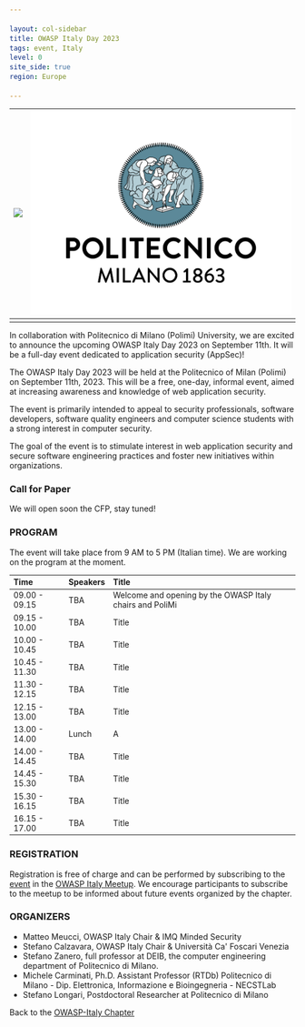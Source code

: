 ```yaml
---

layout: col-sidebar
title: OWASP Italy Day 2023
tags: event, Italy
level: 0
site_side: true
region: Europe

---
```


| <img src="https://owasp.org/assets/images/logo.png"/> | <img src="https://github.com/OWASP/www-chapter-italy/blob/master/assets/images/01_Polimi_centrato_COL_positivo.jpg?raw=true"/>|
| :---          | :---         |
|  |  |

In collaboration with Politecnico di Milano (Polimi) University, we are excited to announce the upcoming OWASP Italy Day 2023 on September 11th. It will be a full-day event dedicated to application security (AppSec)!

The OWASP Italy Day 2023 will be held at the Politecnico of Milan (Polimi) on September 11th, 2023. This will be a free, one-day, informal event, aimed at increasing awareness and knowledge of web application security. 

The event is primarily intended to appeal to security professionals, software developers, software quality engineers and computer science students with a strong interest in computer security. 

The goal of the event is to stimulate interest in web application security and secure software engineering practices and foster new initiatives within organizations.

### Call for Paper
We will open soon the CFP, stay tuned!

### PROGRAM

The event will take place from 9 AM to 5 PM (Italian time). We are working on the program at the moment.

| Time          | Speakers                                                                       | Title |
| :---          | :---                                                                           | :---          |
| 09.00 - 09.15 | TBA | Welcome and opening by the OWASP Italy chairs and PoliMi |
| 09.15 - 10.00 | TBA                                                      | Title |
| 10.00 - 10.45 | TBA                                           | Title |
| 10.45 - 11.30 | TBA                                    | Title |
| 11.30 - 12.15 | TBA                               | Title |
| 12.15 - 13.00 | TBA                                                     | Title|
| 13.00 - 14.00 | Lunch                                                     | A |
| 14.00 - 14.45 | TBA                                           | Title |
| 14.45 - 15.30 | TBA                                    | Title |
| 15.30 - 16.15 | TBA                               | Title |
| 16.15 - 17.00 | TBA                                                     | Title|

### REGISTRATION

Registration is free of charge and can be performed by subscribing to the [event](https://www.meetup.com/it-IT/owasp-italy-meetup-group/events/294083412/) in the [OWASP Italy Meetup](https://www.meetup.com/it-IT/owasp-italy-meetup-group/). We encourage participants to subscribe to the meetup to be informed about future events organized by the chapter.

### ORGANIZERS
- Matteo Meucci, OWASP Italy Chair & IMQ Minded Security
- Stefano Calzavara, OWASP Italy Chair & Università Ca' Foscari Venezia
- Stefano Zanero, full professor at DEIB, the computer engineering department of Politecnico di Milano.
- Michele Carminati, Ph.D. Assistant Professor (RTDb) Politecnico di Milano - Dip. Elettronica, Informazione e Bioingegneria - NECSTLab
- Stefano Longari, Postdoctoral Researcher at Politecnico di Milano


Back to the [OWASP-Italy Chapter](https://owasp.org/www-chapter-italy)
